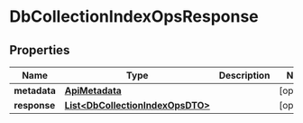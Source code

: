 

# DbCollectionIndexOpsResponse


## Properties

Name | Type | Description | Notes
------------ | ------------- | ------------- | -------------
**metadata** | [**ApiMetadata**](ApiMetadata.md) |  |  [optional]
**response** | [**List&lt;DbCollectionIndexOpsDTO&gt;**](DbCollectionIndexOpsDTO.md) |  |  [optional]



